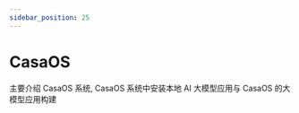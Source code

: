 ```yaml
---
sidebar_position: 25
---
```


# CasaOS

主要介绍 CasaOS 系统, CasaOS 系统中安装本地 AI 大模型应用与 CasaOS 的大模型应用构建

<DocCardList />
